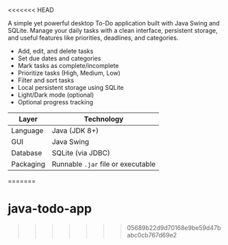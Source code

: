 <<<<<<< HEAD

A simple yet powerful desktop To-Do application built with Java Swing and SQLite. Manage your daily tasks with a clean interface, persistent storage, and useful features like priorities, deadlines, and categories.



-  Add, edit, and delete tasks
-  Set due dates and categories
-  Mark tasks as complete/incomplete
-  Prioritize tasks (High, Medium, Low)
-  Filter and sort tasks
-  Local persistent storage using SQLite
-  Light/Dark mode (optional)
-  Optional progress tracking

| Layer       | Technology         |
|-------------|--------------------|
| Language    | Java (JDK 8+)       |
| GUI         | Java Swing         |
| Database    | SQLite (via JDBC)  |
| Packaging   | Runnable `.jar` file or executable |

=======
# java-todo-app
>>>>>>> 05689b22d9d70168e9be59d47babc0cb767d69e2
